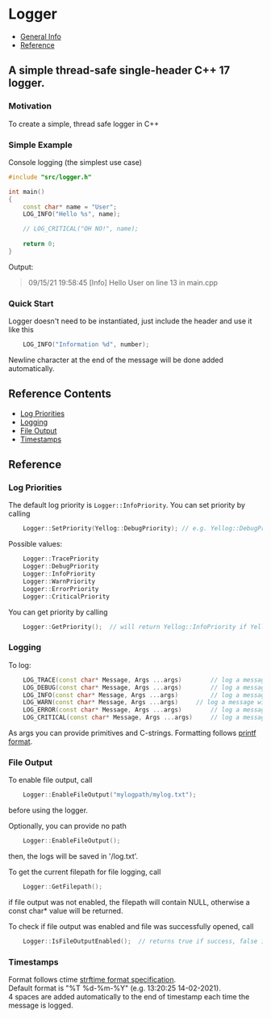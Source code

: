 # Logger
* [General Info](#motivation)
* [Reference](#reference-contents)
## A simple thread-safe single-header C++ 17 logger.
### Motivation
To create a simple, thread safe logger in C++
### Simple Example
Console logging (the simplest use case)
```cpp
#include "src/logger.h"

int main()
{
	const char* name = "User";
	LOG_INFO("Hello %s", name);

	// LOG_CRITICAL("OH NO!", name);
	
	return 0;
}
```
Output:
> 09/15/21 19:58:45       [Info]  Hello User on line 13 in main.cpp 


###  Quick Start
Logger doesn't need to be instantiated, just include the header and use it like this
```cpp
	LOG_INFO("Information %d", number);
```
Newline character at the end of the message will be done added automatically.


## Reference Contents
* [Log Priorities](#log-priorities)
* [Logging](#logging)
* [File Output](#file-output)
* [Timestamps](#timestamps)

## Reference

### Log Priorities
The default log priority is `Logger::InfoPriority`. You can set priority by calling
```cpp
	Logger::SetPriority(Yellog::DebugPriority);	// e.g. Yellog::DebugPriority
```

Possible values:
```cpp
	Logger::TracePriority
	Logger::DebugPriority
	Logger::InfoPriority
	Logger::WarnPriority
	Logger::ErrorPriority
	Logger::CriticalPriority
```
  
You can get priority by calling
```cpp
	Logger::GetPriority();	// will return Yellog::InfoPriority if Yellog::SetPriority hasn't been called before
```


### Logging
To log:
```cpp
	LOG_TRACE(const char* Message, Args ...args)		// log a message with trace priority
	LOG_DEBUG(const char* Message, Args ...args)		// log a message with debug priority
	LOG_INFO(const char* Message, Args ...args) 		// log a message with info priority
	LOG_WARN(const char* Message, Args ...args)		// log a message with warn priority
	LOG_ERROR(const char* Message, Args ...args)		// log a message with error priority
	LOG_CRITICAL(const char* Message, Args ...args)		// log a message with critical priority
```

As args you can provide primitives and C-strings. Formatting follows [printf format](https://www.cplusplus.com/reference/cstdio/printf/).


### File Output
To enable file output, call
```cpp
	Logger::EnableFileOutput("mylogpath/mylog.txt");
```
before using the logger.  
  
Optionally, you can provide no path
```cpp
	Logger::EnableFileOutput();
```
then, the logs will be saved in '/log.txt'.  
  
To get the current filepath for file logging, call
```cpp
	Logger::GetFilepath();
```
if file output was not enabled, the filepath will contain NULL, otherwise a const char* value will be returned.  
  
To check if file output was enabled and file was successfully opened, call
```cpp
	Logger::IsFileOutputEnabled();	// returns true if success, false if failure
```


### Timestamps
Format follows ctime [strftime format specification](https://www.cplusplus.com/reference/ctime/strftime/).  
Default format is "%T  %d-%m-%Y" (e.g. 13:20:25  14-02-2021).  
4 spaces are added automatically to the end of timestamp each time the message is logged.  

  
